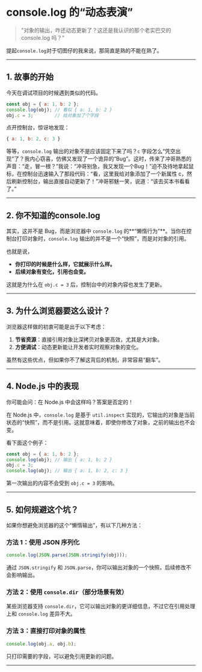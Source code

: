 # console.log 的“动态表演”

> "对象的输出，咋还动态更新了？这还是我认识的那个老实巴交的 console.log 吗？"

提起`console.log`对于切图仔的我来说，那简直是熟的不能在熟了。

---

## 1. 故事的开始

今天在调试项目的时候遇到类似的代码。

```javascript
const obj = { a: 1, b: 2 };
console.log(obj); // 看似 { a: 1, b: 2 }
obj.c = 3;        // 给对象加了个字段
```

点开控制台，惊讶地发现：

```javascript
{ a: 1, b: 2, c: 3 }
```

等等，`console.log` 输出的对象不是应该固定下来了吗？`c` 字段怎么“凭空出现”了？我内心窃喜，仿佛又发现了一个诡异的“Bug”。这时，传来了冲哥熟悉的声音：“走，冒一根？”我说：“冲哥别急，我又发现一个Bug！”迫不及待地拿起鼠标，在控制台迅速输入了那段代码：“看，这里我给对象添加了一个新属性 c，然后刷新控制台，输出直接自动更新了！”冲哥邪魅一笑，说道：“该去买本书看看了。”

---

## 2. 你不知道的console.log

其实，这并不是 Bug，而是浏览器中 `console.log` 的**“懒惰行为”**。当你在控制台打印对象时，`console.log` 输出的并不是一个“快照”，而是对对象的引用。

也就是说，

- **你打印的时候是什么样，它就展示什么样。**
- **后续对象有变化，引用也会变。**

这就是为什么在 `obj.c = 3` 后，控制台中的对象内容也发生了更新。

---

## 3. 为什么浏览器要这么设计？

浏览器这样做的初衷可能是出于以下考虑：

1. **节省资源**：直接引用对象比深拷贝对象更高效，尤其是大对象。
2. **方便调试**：动态更新能让开发者实时观察对象的变化。

虽然有这些优点，但如果你不了解这背后的机制，非常容易“翻车”。

---

## 4. Node.js 中的表现

你可能会问：在 Node.js 中会这样吗？答案是否定的！

在 Node.js 中，`console.log` 是基于 `util.inspect` 实现的，它输出的对象是当前状态的“快照”，而不是引用。这就意味着，即使你修改了对象，之前的输出也不会变。

看下面这个例子：

```javascript
const obj = { a: 1, b: 2 };
console.log(obj); // 输出 { a: 1, b: 2 }
obj.c = 3;
console.log(obj); // 输出 { a: 1, b: 2, c: 3 }
```

第一次输出的内容不会受到 `obj.c = 3` 的影响。

---

## 5. 如何规避这个坑？

如果你想避免浏览器的这个“懒惰输出”，有以下几种方法：

### 方法 1：使用 JSON 序列化

```javascript
console.log(JSON.parse(JSON.stringify(obj)));
```

通过 `JSON.stringify` 和 `JSON.parse`，你可以输出对象的一个快照，后续修改不会影响输出。

### 方法 2：使用 `console.dir`（部分场景有效）

某些浏览器支持 `console.dir`，它可以输出对象的更详细信息，不过它在引用处理上和 `console.log` 差异不大。

### 方法 3：直接打印对象的属性

```javascript
console.log(obj.a, obj.b);
```

只打印需要的字段，可以避免引用更新的问题。

---